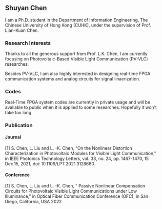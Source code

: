 ## Shuyan Chen

I am a Ph.D. student in the Department of Information Engineering, The Chinese University of Hong Kong (CUHK), under the supervision of Prof. Lian-Kuan Chen. 

### Research Interests

Thanks to all the generous support from Prof. L.K. Chen, I am currently focusing on Photovoltaic-Based Visible Light Communication (PV-VLC) researches.<p> 
Besides PV-VLC, I am also highly interested in designing real-time FPGA communication systems and analog circuits for signal linaerization.

### Codes
Real-Time FPGA system codes are currently in private usage and will be avaliable to public when it is applied to some researches. Hopefully it won't take too long.

### Publication
#### Journal
[1]	S. Chen, L. Liu and L. -K. Chen, "On the Nonlinear Distortion Characterization in Photovoltaic Modules for Visible Light Communication," in IEEE Photonics Technology Letters, vol. 33, no. 24, pp. 1467-1470, 15 Dec.15, 2021, doi: 10.1109/LPT.2021.3128680.
#### Conference
[1]	S. Chen, L. Liu and L. -K. Chen, " Passive Nonlinear Compensation Circuits for Photovoltaic Visible Light Communications under Low Illuminance," in Optical Fiber Communication Conference (OFC), in San Diego, California, USA 2022
